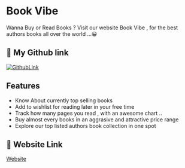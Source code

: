 
# Book Vibe

Wanna Buy or Read Books ? Visit our website Book Vibe , for the best authors books all over the world ...😀


## 🔗 My Github link
[![GithubLink](https://img.shields.io/badge/my_portfolio-000?style=for-the-badge&logo=ko-fi&logoColor=white)](https://github.com/Md-Sojib-Hossain-cse)


## Features

- Know About currently top selling books
- Add to wishlist for reading later in your free time
- Track how many pages you read , with an awesome chart ..
- Buy almost every books in an aggrasive and attractive price range
- Explore our top listed authors book collection in one spot

## 🔗 Website Link
[Website](https://book-vibe-083.netlify.app/)